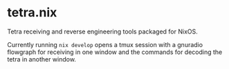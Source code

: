 # tetra.nix

Tetra receiving and reverse engineering tools packaged for NixOS.

Currently running `nix develop` opens a tmux session with a gnuradio flowgraph for receiving in one window and the commands for decoding the tetra in another window.
